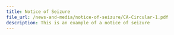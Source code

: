 ```yaml
---
title: Notice of Seizure
file_url: /news-and-media/notice-of-seizure/CA-Circular-1.pdf
description: This is an example of a notice of seizure
---
```

